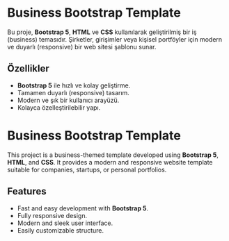 # Business Bootstrap Template

Bu proje, **Bootstrap 5**, **HTML** ve **CSS** kullanılarak geliştirilmiş bir iş (business) temasıdır. Şirketler, girişimler veya kişisel portföyler için modern ve duyarlı (responsive) bir web sitesi şablonu sunar.

## Özellikler
- **Bootstrap 5** ile hızlı ve kolay geliştirme.
- Tamamen duyarlı (responsive) tasarım.
- Modern ve şık bir kullanıcı arayüzü.
- Kolayca özelleştirilebilir yapı.

# Business Bootstrap Template

This project is a business-themed template developed using **Bootstrap 5**, **HTML**, and **CSS**. It provides a modern and responsive website template suitable for companies, startups, or personal portfolios.

## Features
- Fast and easy development with **Bootstrap 5**.
- Fully responsive design.
- Modern and sleek user interface.
- Easily customizable structure.
